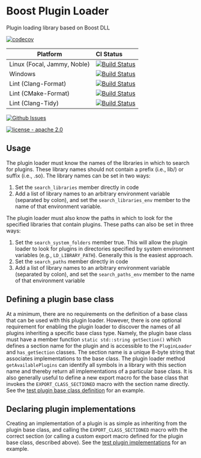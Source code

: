 # Boost Plugin Loader
Plugin loading library based on Boost DLL

[![codecov](https://codecov.io/gh/tesseract-robotics/boost_plugin_loader/branch/main/graph/badge.svg?token=rTx5ziwNlg)](https://codecov.io/gh/tesseract-robotics/boost_plugin_loader)

Platform                    | CI Status
----------------------------|:---------
Linux (Focal, Jammy, Noble) | [![Build Status](https://github.com/tesseract-robotics/boost_plugin_loader/actions/workflows/ubuntu.yml/badge.svg)](https://github.com/tesseract-robotics/boost_plugin_loader/actions/workflows/ubuntu.yml)
Windows                     | [![Build Status](https://github.com/tesseract-robotics/boost_plugin_loader/actions/workflows/windows_2019.yml/badge.svg)](https://github.com/tesseract-robotics/boost_plugin_loader/actions/workflows/windows_2019.yml)
Lint  (Clang-Format)        | [![Build Status](https://github.com/tesseract-robotics/boost_plugin_loader/actions/workflows/clang_format.yml/badge.svg)](https://github.com/tesseract-robotics/boost_plugin_loader/actions/workflows/clang_format.yml)
Lint  (CMake-Format)        | [![Build Status](https://github.com/tesseract-robotics/boost_plugin_loader/actions/workflows/cmake_format.yml/badge.svg)](https://github.com/tesseract-robotics/boost_plugin_loader/actions/workflows/cmake_format.yml)
Lint  (Clang-Tidy)          | [![Build Status](https://github.com/tesseract-robotics/boost_plugin_loader/actions/workflows/ubuntu.yml/badge.svg)](https://github.com/tesseract-robotics/boost_plugin_loader/actions/workflows/ubuntu.yml)

[![Github Issues](https://img.shields.io/github/issues/tesseract-robotics/boost_plugin_loader.svg)](http://github.com/tesseract-robotics/boost_plugin_loader/issues)

[![license - apache 2.0](https://img.shields.io/:license-Apache%202.0-yellowgreen.svg)](https://opensource.org/licenses/Apache-2.0)

## Usage
The plugin loader must know the names of the libraries in which to search for plugins.
These library names should not contain a prefix (i.e., lib/) or suffix (i.e., .so).
The library names can be set in two ways:
1. Set the `search_libraries` member directly in code
1. Add a list of library names to an arbitrary environment variable (separated by colon), and set the `search_libraries_env` member to the name of that environment variable.

The plugin loader must also know the paths in which to look for the specified libraries that contain plugins.
These paths can also be set in three ways:
1. Set the `search_system_folders` member true. This will allow the plugin loader to look for plugins in directories specified by system environment variables (e.g., `LD_LIBRARY_PATH`).
Generally this is the easiest approach.
1. Set the `search_paths` member directly in code
1. Add a list of library names to an arbitrary environment variable (separated by colon), and set the `search_paths_env` member to the name of that environment variable

## Defining a plugin base class
At a minimum, there are no requirements on the definition of a base class that can be used with this plugin loader.
However, there is one optional requirement for enabling the plugin loader to discover the names of all plugins inheriting a specific base class type.
Namely, the plugin base class must have a member function `static std::string getSection()` which defines a section name for the plugin and is accessible to the `PluginLoader` and `has_getSection` classes.
The section name is a unique 8-byte string that associates implementations to the base class.
The plugin loader method `getAvailablePlugins` can identify all symbols in a library with this section name and thereby return all implementations of a particular base class.
It is also generally useful to define a new export macro for the base class that invokes the `EXPORT_CLASS_SECTIONED` macro with the section name directly.
See the [test plugin base class definition](examples/plugin.h) for an example.

## Declaring plugin implementations
Creating an implementation of a plugin is as simple as inheriting from the plugin base class, and calling the `EXPORT_CLASS_SECTIONED` macro with the correct section
(or calling a custom export macro defined for the plugin base class, described above). See the [test plugin implementations](examples/plugin_impl.cpp) for an example.

